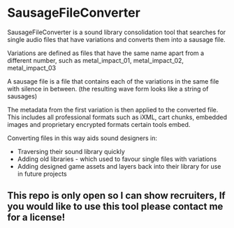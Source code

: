 
# SausageFileConverter
SausageFileConverter is a sound library consolidation tool that searches for single audio files that have variations and converts them into a sausage file.

Variations are defined as files that have the same name apart from a different number, such as metal_impact_01, metal_impact_02, metal_impact_03

A sausage file is a file that contains each of the variations in the same file with silence in between.
(the resulting wave form looks like a string of sausages)

The metadata from the first variation is then applied to the converted file. This includes all professional formats such as iXML, cart chunks, embedded images and proprietary encrypted formats certain tools embed.

Converting files in this way aids sound designers in:
* Traversing their sound library quickly
* Adding old libraries - which used to favour single files with variations
* Adding designed game assets and layers back into their library for use in future projects

## This repo is only open so I can show recruiters, If you would like to use this tool please contact me for a license!
